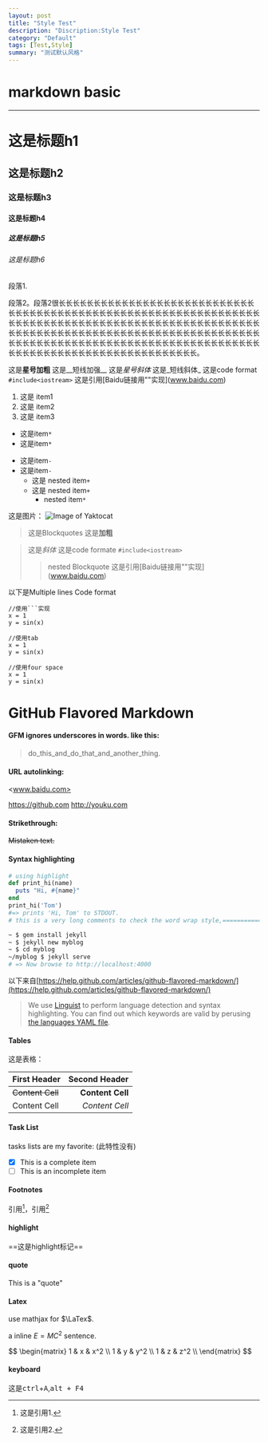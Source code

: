 ```yaml
---
layout: post
title: "Style Test"
description: "Discription:Style Test"
category: "Default"
tags: [Test,Style]
summary: "测试默认风格"
---
```


# markdown basic #

---

# 这是标题h1
## 这是标题h2
### 这是标题h3
#### 这是标题h4
##### 这是标题h5
###### 这是标题h6
段落1.

段落2。段落2很长长长长长长长长长长长长长长长长长长长长长长长长长长长长长长长长长长长长长长长长长长长长长长长长长长长长长长长长长长长长长长长长长长长长长长长长长长长长长长长长长长长长长长长长长长长长长长长长长长长长长长长长长长长长长长长长长长长长长长长长长长长长长长长长长长长长长长长长长长长长长长长长长长长长长长长长长长长长长长长长长长长长长长长长长长长长长长长长长长长长长长长长长长长长长长长长长长长长长长长。

这是**星号加粗**
这是__短线加强__
这是*星号斜体*
这是_短线斜体_
这是code format `#include<iostream>`
这是引用[Baidu链接用"[]()"实现](www.baidu.com)

1. 这是 item1
2. 这是 item2
3. 这是 item3

* 这是item`*`
* 这是item`*`

- 这是item`-`
- 这是item`-`
    + 这是 nested item`+`
    + 这是 nested item`+`
        * nested item`*`

这是图片：
![Image of Yaktocat](https://octodex.github.com/images/yaktocat.png)

> 这是Blockquotes
> 这是**加粗**

> 这是*斜体*
> 这是code formate `#include<iostream>`
>  >nested Blockquote
> 这是引用[Baidu链接用"[]()"实现](www.baidu.com)

以下是Multiple lines Code format

```
//使用```实现
x = 1
y = sin(x)
```

    //使用tab
    x = 1
    y = sin(x)

    //使用four space
    x = 1
    y = sin(x)

# GitHub Flavored Markdown

#### GFM ignores underscores in words. like this:

> do_this_and_do_that_and_another_thing.

#### URL autolinking:

<www.baidu.com>

<https://github.com>
<http://youku.com>

#### Strikethrough:

~~Mistaken text.~~


#### Syntax highlighting

```ruby
# using highlight
def print_hi(name)
  puts "Hi, #{name}"
end
print_hi('Tom')
#=> prints 'Hi, Tom' to STDOUT.
# this is a very long comments to check the word wrap style,=========================================================================================================================================================================================================
```

```bash
~ $ gem install jekyll
~ $ jekyll new myblog
~ $ cd myblog
~/myblog $ jekyll serve
# => Now browse to http://localhost:4000
```

以下来自[https://help.github.com/articles/github-flavored-markdown/](https://help.github.com/articles/github-flavored-markdown/)

> We use [Linguist](https://github.com/github/linguist) to perform language detection and syntax highlighting. You can find out which keywords are valid by perusing [the languages YAML file](https://github.com/github/linguist/blob/master/lib/linguist/languages.yml).

#### Tables

这是表格：


First Header  | Second Header
:------------- | -------------:
~~Content Cell~~  | **Content Cell**
Content Cell  | *Content Cell*

#### Task List

tasks lists are my favorite: (此特性没有)

- [x] This is a complete item
- [ ] This is an incomplete item

#### Footnotes

引用[^1]，引用[^2]

#### highlight

==这是highlight标记==

#### quote

This is a "quote"

#### Latex

use mathjax for $\LaTex$.

a inline $E=MC^2$ sentence.

<div>
$$
\begin{matrix}
1 & x & x^2 \\
1 & y & y^2 \\
1 & z & z^2 \\
\end{matrix}
$$
</div>

#### keyboard

这是<kbd>ctrl</kbd>+<kbd>A</kbd>,<kbd>alt + F4</kbd>

[^1]: 这是引用1.
[^2]: 这是引用2.
